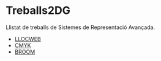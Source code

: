 # Treballs2DG
Llistat de treballs de Sistemes de Representació Avançada.

* [LLOCWEB](https://joseprm.github.io/LLOCWEB/)
* [CMYK]()
* [BROOM](https://joseprm.github.io/Broom/)

